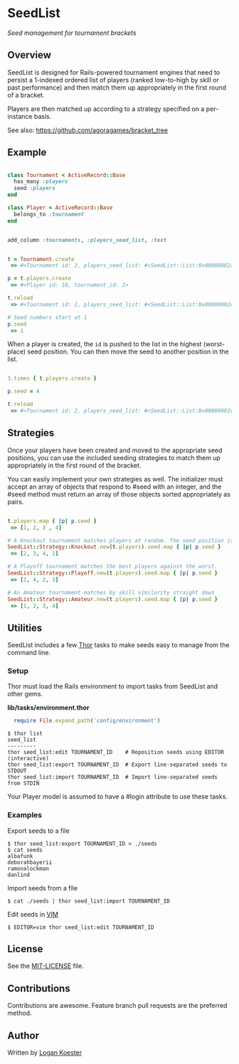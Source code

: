 # SeedList
*Seed management for tournament brackets*

## Overview

SeedList is designed for Rails-powered tournament engines that need to persist
a 1-indexed ordered list of players (ranked low-to-high by skill or past performance)
and then match them up appropriately in the first round of a bracket.

Players are then matched up according to a strategy specified on a per-instance basis.

See also: https://github.com/agoragames/bracket_tree

## Example

```ruby

class Tournament < ActiveRecord::Base
  has_many :players
  seed :players
end

class Player < ActiveRecord::Base
  belongs_to :tournament
end
```

```ruby

add_column :tournaments, :players_seed_list, :text

```


```ruby

t = Tournament.create
 => #<Tournament id: 2, players_seed_list: #<SeedList::List:0x00000002aeff68 @list=[]>>

p = t.players.create
 => #<Player id: 16, tournament_id: 2> 

t.reload
 => #<Tournament id: 2, players_seed_list: #<SeedList::List:0x00000002d342d8 @list=[16]>> 

# Seed numbers start at 1
p.seed
 => 1

```

When a player is created, the `id` is pushed to the list in the highest (worst-place) seed
position. You can then move the seed to another position in the list.

```ruby

3.times { t.players.create }

p.seed = 4

t.reload
 => #<Tournament id: 2, players_seed_list: #<SeedList::List:0x00000002d342d8 @list=[17, 18, 19, 16]>> 

```

## Strategies

Once your players have been created and moved to the appropriate seed positions, you can use
the included seeding strategies to match them up appropriately in the first round of the bracket.

You can easily implement your own strategies as well. The initializer must accept an array
of objects that respond to #seed with an integer, and the #seed method must return an array
of those objects sorted appropriately as pairs.

```ruby

t.players.map { |p| p.seed }
 => [1, 2, 3 , 4]

# A Knockout tournament matches players at random. The seed position is irrelevant.
SeedList::Strategy::Knockout.new(t.players).seed.map { |p| p.seed }
 => [2, 3, 4, 1]

# A Playoff tournament matches the best players against the worst.
SeedList::Strategy::Playoff.new(t.players).seed.map { |p| p.seed }
 => [1, 4, 2, 3]

# An Amateur tournament matches by skill similarity straight down
SeedList::Strategy::Amateur.new(t.players).seed.map { |p| p.seed }
 => [1, 2, 3, 4]

```

## Utilities

SeedList includes a few [Thor](https://github.com/wycats/thor/) tasks to
make seeds easy to manage from the command line.

### Setup

Thor must load the Rails environment to import tasks from SeedList and other gems.

**lib/tasks/environment.thor**
```ruby
  require File.expand_path('config/environment')

```

    $ thor list
    seed_list
    ---------
    thor seed_list:edit TOURNAMENT_ID    # Reposition seeds using EDITOR (interactive)
    thor seed_list:export TOURNAMENT_ID  # Export line-separated seeds to STDOUT
    thor seed_list:import TOURNAMENT_ID  # Import line-separated seeds from STDIN


Your Player model is assumed to have a #login attribute to use these tasks.

### Examples

Export seeds to a file

    $ thor seed_list:export TOURNAMENT_ID > ./seeds
    $ cat seeds
    albafunk
    deborahbayerii
    ramonalockman
    danlind

Import seeds from a file

    $ cat ./seeds | thor seed_list:import TOURNAMENT_ID

Edit seeds in [VIM](http://www.vim.org/)

    $ EDITOR=vim thor seed_list:edit TOURNAMENT_ID

## License

See the [MIT-LICENSE](https://github.com/agoragames/seed_list/blob/master/MIT-LICENSE) file.

## Contributions

Contributions are awesome. Feature branch pull requests are the preferred method.

## Author

Written by [Logan Koester](https://github.com/logankoester)

